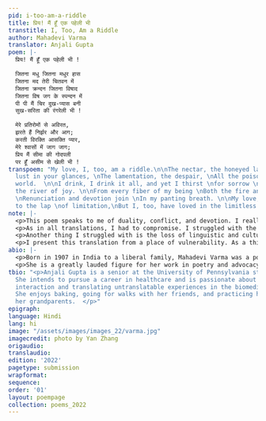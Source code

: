 ```yaml
---
pid: i-too-am-a-riddle
title: प्रिय! मैं हूँ एक पहेली भी
transtitle: I, Too, Am a Riddle
author: Mahadevi Varma
translator: Anjali Gupta
poem: |-
  प्रिय! मैं हूँ एक पहेली भी !

  जितना मधु जितना मधुर हास
  जितना मद तेरी चितवन में
  जितना क्रन्दन जितना विषाद
  जितना विष जग के स्पन्दन में
  पी पी मैं चिर दुख-प्यास बनी
  सुख-सरिता की रंगरेली भी !

  मेरे प्रतिरोमों से अविरत,
  झरते हैं निर्झर और आग;
  करती विरक्ति आसक्ति प्यार,
  मेरे श्वासों में जाग जाग;
  प्रिय मैं सीमा की गोदपली
  पर हूँ असीम से खेली भी !
transpoem: "My love, I, too, am a riddle.\n\nThe nectar, the honeyed laughter, \nThe
  lust in your glances, \nThe lamentation, the despair, \nAll the poison in this quivering
  world.  \n\nI drink, I drink it all, and yet I thirst \nfor sorrow \nAnd bathe in
  the river of joy. \n\nFrom every fiber of my being \nBoth the fire and water fall.
  \nRenunciation and devotion join \nIn my panting breath. \n\nMy love, I was born
  to the lap \nof limitation,\nBut I, too, have loved in the limitless."
note: |-
  <p>This poem speaks to me of duality, conflict, and devotion. I really wanted to convey the complexity and confusion in this poem. There is a palpable tension and urgency that needs to be prioritized. </p>
  <p>As in all translations, I had to compromise. I struggled with the translation of <span lang= "hi">प्रिय</span> (<em>priya</em>), appearing as both the poem’s first word and towards the end. The whole poem hinges on this one word. Because it is a direct address, it sets the tone for the poem and makes it an intimate conversation. Previous translators conveyed this as “beloved,” and “dear one.” These felt antiquated and awkward to me. I chose to translate this as “my love” because it felt more colloquial and like a gentle whisper. </p>
  <p>Another thing I struggled with is the loss of linguistic and cultural ancestors when words are dragged from Hindi to English. For example, in line 3, the word <span lang= "hi">मद</span> (<em>mad</em>) means something along the lines of “intoxicant,” “frenzy,” and “lust” and has visual connotations of liquid oozing. I could not find the elusive perfect word in English. When words are used, historical and cultural histories are invoked. As I have supplanted this poem across languages, the history and culture is altered. As the poet draws on mythologies and literature, I straddle the line between truth to tradition and to the flow of the narrative.</p>
  <p>I present this translation from a place of vulnerability. As a third-generation American, I am not a native speaker of the language that my grandparents speak and that I am translating here. I can only promise that I have chosen each word, down to the syllable, with the utmost care and with the loving help of my grandmother.</p>
abio: |-
  <p>Born in 1907 in India to a liberal family, Mahadevi Varma was a poet, feminist, and scholar. She attended the Crosthwaite Girls College at Allahabad and graduated in 1929. Her first poetry collection was published in 1930; she went on to publish seven other works as well as an extensive selection of prose. Over the course of her literary career, she received numerous awards including the Padma Bhushan and the Jnanpith Award. She was an essential figure in the Chhayavad school of Hindi literature. </p>
  <p>She is a greatly lauded figure for her work in poetry and advocacy and is accredited with drastically revolutionizing women’s education in her time. She pushed for modernity and enacted positive change in all aspects of her life. </p>
tbio: "<p>Anjali Gupta is a senior at the University of Pennsylvania studying linguistics.
  She intends to pursue a career in healthcare and is passionate about the patient-doctor
  interaction and translating untranslatable experiences in the biomedical space.
  She enjoys baking, going for walks with her friends, and practicing her Hindi with
  her grandparents.  </p>"
epigraph: 
language: Hindi
lang: hi
image: "/assets/images/images_22/varma.jpg"
imagecredit: photo by Yan Zhang
origaudio: 
translaudio: 
edition: '2022'
pagetype: submission
wrapformat: 
sequence: 
order: '01'
layout: poempage
collection: poems_2022
---
```

